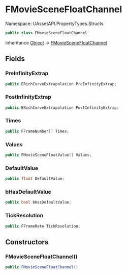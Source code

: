 # FMovieSceneFloatChannel

Namespace: UAssetAPI.PropertyTypes.Structs

```csharp
public class FMovieSceneFloatChannel
```

Inheritance [Object](https://docs.microsoft.com/en-us/dotnet/api/system.object) → [FMovieSceneFloatChannel](./uassetapi.propertytypes.structs.fmoviescenefloatchannel.md)

## Fields

### **PreInfinityExtrap**

```csharp
public ERichCurveExtrapolation PreInfinityExtrap;
```

### **PostInfinityExtrap**

```csharp
public ERichCurveExtrapolation PostInfinityExtrap;
```

### **Times**

```csharp
public FFrameNumber[] Times;
```

### **Values**

```csharp
public FMovieSceneFloatValue[] Values;
```

### **DefaultValue**

```csharp
public float DefaultValue;
```

### **bHasDefaultValue**

```csharp
public bool bHasDefaultValue;
```

### **TickResolution**

```csharp
public FFrameRate TickResolution;
```

## Constructors

### **FMovieSceneFloatChannel()**

```csharp
public FMovieSceneFloatChannel()
```
